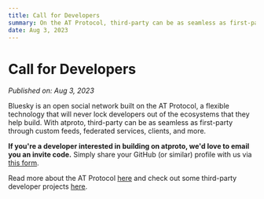 ```yaml
---
title: Call for Developers
summary: On the AT Protocol, third-party can be as seamless as first-party through custom feeds, federated services, clients, and more. We'd love to welcome more devs to the network to join us in building these services.
date: Aug 3, 2023
---
```


# Call for Developers
*Published on: Aug 3, 2023*

Bluesky is an open social network built on the AT Protocol, a flexible technology that will never lock developers out of the ecosystems that they help build. With atproto, third-party can be as seamless as first-party through custom feeds, federated services, clients, and more.

**If you're a developer interested in building on atproto, we'd love to email you an invite code.** Simply share your GitHub (or similar) profile with us via [this form](https://forms.gle/gHe4cyBrGCGRzqZt7).

Read more about the AT Protocol [here](https://atproto.com/) and check out some third-party developer projects [here](https://atproto.com/community/projects).




